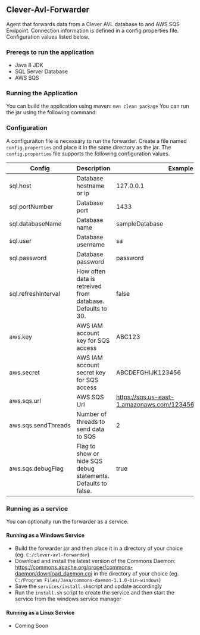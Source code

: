 ## Clever-Avl-Forwarder

Agent that forwards data from a Clever AVL database to and AWS SQS Endpoint. Connection information is defined in a config.properties file. Configuration values listed below.

### Prereqs to run the application
- Java 8 JDK
- SQL Server Database
- AWS SQS

### Running the Application
You can build the application using maven: `mvn clean package`
You can run the jar using the following command: 

### Configuration

A configuraiton file is necessary to run the forwarder. Create a file named `config.properties` and place it in the same directory as the jar. The `config.properties` file supports the following configuration values.

Config | Description | Example | Required
--- | --- | --- | ---
sql.host | Database hostname or ip | 127.0.0.1 | true
sql.portNumber | Database port | 1433 | false
sql.databaseName | Database name | sampleDatabase | false
sql.user | Database username | sa | true
sql.password | Database password | password | true
sql.refreshInterval | How often data is retreived from database. Defaults to 30. | false
aws.key | AWS IAM account key for SQS access | ABC123 | true
aws.secret | AWS IAM account secret key for SQS access | ABCDEFGHIJK123456 | true
aws.sqs.url | AWS SQS Url | https://sqs.us-east-1.amazonaws.com/123456789/sqs_endpoint | true
aws.sqs.sendThreads | Number of threads to send data to SQS | 2 | true
aws.sqs.debugFlag | Flag to show or hide SQS debug statements. Defaults to false. | true | false

### Running as a service
You can optionally run the forwarder as a service.

#### Running as a Windows Service
- Build the forwarder jar and then place it in a directory of your choice (eg. `C:/clever-avl-forwarder`)
- Download and install the latest version of the Commons Daemon: https://commons.apache.org/proper/commons-daemon/download_daemon.cgi in the directory of your choice (eg. `C:/Program Files/Java/commons-daemon-1.1.0-bin-windows`)
- Save the `services/install.sh`script and update accordingly
- Run the `install.sh` script to create the service and then start the service from the windows service manager

#### Running as a Linux Service
- Coming Soon
